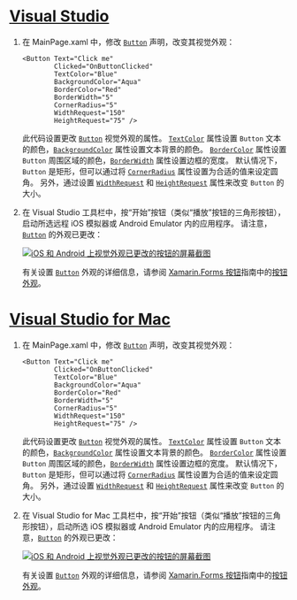 # <a name="visual-studiotabvswin"></a>[Visual Studio](#tab/vswin)

1. 在 MainPage.xaml 中，修改 [`Button`](xref:Xamarin.Forms.Button) 声明，改变其视觉外观：

    ```xaml
    <Button Text="Click me"
            Clicked="OnButtonClicked"
            TextColor="Blue"
            BackgroundColor="Aqua"
            BorderColor="Red"
            BorderWidth="5"
            CornerRadius="5"
            WidthRequest="150"
            HeightRequest="75" />
    ```

    此代码设置更改 [`Button`](xref:Xamarin.Forms.Button) 视觉外观的属性。 [`TextColor`](xref:Xamarin.Forms.Button.TextColor) 属性设置 `Button` 文本的颜色，[`BackgroundColor`](xref:Xamarin.Forms.VisualElement.BackgroundColor) 属性设置文本背景的颜色。 [`BorderColor`](xref:Xamarin.Forms.Button.BorderColor) 属性设置 `Button` 周围区域的颜色，[`BorderWidth`](xref:Xamarin.Forms.Button.BorderWidth) 属性设置边框的宽度。 默认情况下，`Button` 是矩形，但可以通过将 [`CornerRadius`](xref:Xamarin.Forms.Button.CornerRadius) 属性设置为合适的值来设定圆角。 另外，通过设置 [`WidthRequest`](xref:Xamarin.Forms.VisualElement.WidthRequest) 和 [`HeightRequest`](xref:Xamarin.Forms.VisualElement.HeightRequest) 属性来改变 `Button` 的大小。

1. 在 Visual Studio 工具栏中，按“开始”按钮（类似“播放”按钮的三角形按钮），启动所选远程 iOS 模拟器或 Android Emulator 内的应用程序。 请注意，[`Button`](xref:Xamarin.Forms.Button) 的外观已更改：

    [![iOS 和 Android 上视觉外观已更改的按钮的屏幕截图](../images/change-button-appearance.png "外观已更改的按钮")](../images/change-button-appearance-large.png#lightbox "Button with changed appearance")

    有关设置 [`Button`](xref:Xamarin.Forms.Button) 外观的详细信息，请参阅 [Xamarin.Forms 按钮](~/xamarin-forms/user-interface/button.md)指南中的[按钮外观](~/xamarin-forms/user-interface/button.md#button-appearance)。

# <a name="visual-studio-for-mactabvsmac"></a>[Visual Studio for Mac](#tab/vsmac)

1. 在 MainPage.xaml 中，修改 [`Button`](xref:Xamarin.Forms.Button) 声明，改变其视觉外观：

    ```xaml
    <Button Text="Click me"
            Clicked="OnButtonClicked"
            TextColor="Blue"
            BackgroundColor="Aqua"
            BorderColor="Red"
            BorderWidth="5"
            CornerRadius="5"
            WidthRequest="150"
            HeightRequest="75" />
    ```

    此代码设置更改 [`Button`](xref:Xamarin.Forms.Button) 视觉外观的属性。 [`TextColor`](xref:Xamarin.Forms.Button.TextColor) 属性设置 `Button` 文本的颜色，[`BackgroundColor`](xref:Xamarin.Forms.VisualElement.BackgroundColor) 属性设置文本背景的颜色。 [`BorderColor`](xref:Xamarin.Forms.Button.BorderColor) 属性设置 `Button` 周围区域的颜色，[`BorderWidth`](xref:Xamarin.Forms.Button.BorderWidth) 属性设置边框的宽度。 默认情况下，`Button` 是矩形，但可以通过将 [`CornerRadius`](xref:Xamarin.Forms.Button.CornerRadius) 属性设置为合适的值来设定圆角。 另外，通过设置 [`WidthRequest`](xref:Xamarin.Forms.VisualElement.WidthRequest) 和 [`HeightRequest`](xref:Xamarin.Forms.VisualElement.HeightRequest) 属性来改变 `Button` 的大小。

1. 在 Visual Studio for Mac 工具栏中，按“开始”按钮（类似“播放”按钮的三角形按钮），启动所选 iOS 模拟器或 Android Emulator 内的应用程序。 请注意，[`Button`](xref:Xamarin.Forms.Button) 的外观已更改：

    [![iOS 和 Android 上视觉外观已更改的按钮的屏幕截图](../images/change-button-appearance.png "外观已更改的按钮")](../images/change-button-appearance-large.png#lightbox "Button with changed appearance")

    有关设置 [`Button`](xref:Xamarin.Forms.Button) 外观的详细信息，请参阅 [Xamarin.Forms 按钮](~/xamarin-forms/user-interface/button.md)指南中的[按钮外观](~/xamarin-forms/user-interface/button.md#button-appearance)。
